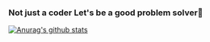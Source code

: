 ### Not just a coder Let's be a good problem solver👋
[![Anurag's github stats](https://github-readme-stats.vercel.app/api?username=Ethan-kim9)](https://github.com/anuraghazra/github-readme-stats)

<!--
**Ethan-kim9/Ethan-kim9** is a ✨ _special_ ✨ repository because its `README.md` (this file) appears on your GitHub profile.

Here are some ideas to get you started:

- 🔭 I’m currently working on ...
- 🌱 I’m currently learning ...
- 👯 I’m looking to collaborate on ...
- 🤔 I’m looking for help with ...
- 💬 Ask me about ...
- 📫 How to reach me: ...
- 😄 Pronouns: ...
- ⚡ Fun fact: ...
-->
